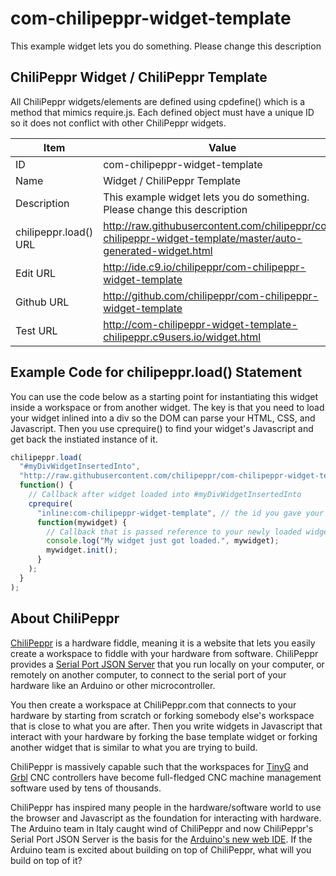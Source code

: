 # com-chilipeppr-widget-template
This example widget lets you do something. Please change this description

## ChiliPeppr Widget / ChiliPeppr Template

All ChiliPeppr widgets/elements are defined using cpdefine() which is a method
that mimics require.js. Each defined object must have a unique ID so it does
not conflict with other ChiliPeppr widgets.

| Item                  | Value           |
| -------------         | ------------- | 
| ID                    | com-chilipeppr-widget-template |
| Name                  | Widget / ChiliPeppr Template |
| Description           | This example widget lets you do something. Please change this description |
| chilipeppr.load() URL | http://raw.githubusercontent.com/chilipeppr/com-chilipeppr-widget-template/master/auto-generated-widget.html |
| Edit URL              | http://ide.c9.io/chilipeppr/com-chilipeppr-widget-template |
| Github URL            | http://github.com/chilipeppr/com-chilipeppr-widget-template |
| Test URL              | http://com-chilipeppr-widget-template-chilipeppr.c9users.io/widget.html |

## Example Code for chilipeppr.load() Statement

You can use the code below as a starting point for instantiating this widget inside a workspace or from another widget. The key is that you need to load your widget inlined into a div so the DOM can parse your HTML, CSS, and Javascript. Then you use cprequire() to find your widget's Javascript and get back the instiated instance of it.

```javascript
chilipeppr.load(
  "#myDivWidgetInsertedInto",
  "http://raw.githubusercontent.com/chilipeppr/com-chilipeppr-widget-template/master/auto-generated-widget.html",
  function() {
    // Callback after widget loaded into #myDivWidgetInsertedInto
    cprequire(
      "inline:com-chilipeppr-widget-template", // the id you gave your widget
      function(mywidget) {
        // Callback that is passed reference to your newly loaded widget
        console.log("My widget just got loaded.", mywidget);
        mywidget.init();
      }
    );
  }
);

```

## About ChiliPeppr

[ChiliPeppr](http://chilipeppr.com) is a hardware fiddle, meaning it is a 
website that lets you easily
create a workspace to fiddle with your hardware from software. ChiliPeppr provides
a [Serial Port JSON Server](https://github.com/johnlauer/serial-port-json-server) 
that you run locally on your computer, or remotely on another computer, to connect to 
the serial port of your hardware like an Arduino or other microcontroller.

You then create a workspace at ChiliPeppr.com that connects to your hardware 
by starting from scratch or forking somebody else's
workspace that is close to what you are after. Then you write widgets in
Javascript that interact with your hardware by forking the base template 
widget or forking another widget that
is similar to what you are trying to build.

ChiliPeppr is massively capable such that the workspaces for 
[TinyG](http://chilipeppr.com/tinyg) and [Grbl](http://chilipeppr.com/grbl) CNC 
controllers have become full-fledged CNC machine management software used by
tens of thousands.

ChiliPeppr has inspired many people in the hardware/software world to use the
browser and Javascript as the foundation for interacting with hardware. The
Arduino team in Italy caught wind of ChiliPeppr and now
ChiliPeppr's Serial Port JSON Server is the basis for the 
[Arduino's new web IDE](https://create.arduino.cc/). If the Arduino team is excited about building on top
of ChiliPeppr, what
will you build on top of it?



